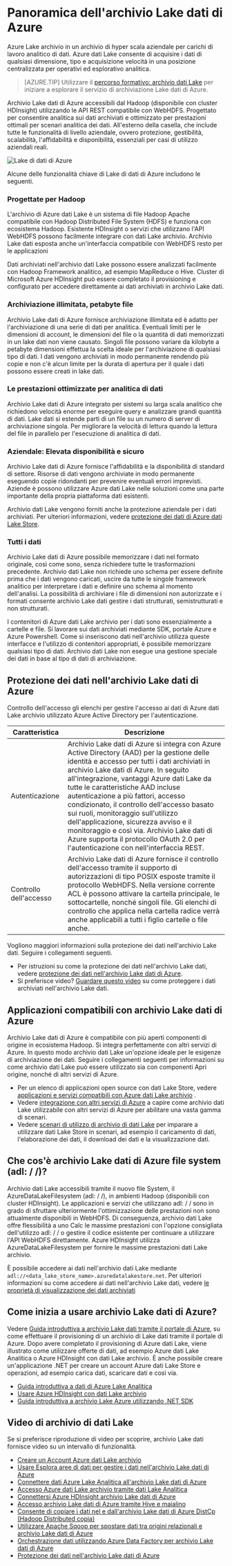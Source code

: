 <properties
   pageTitle="Panoramica dell'archivio Lake dati di Azure | Microsoft Azure"
   description="Capire a cosa Azure Lake archivio dati e il valore fornito su altri archivi dati"
   services="data-lake-store"
   documentationCenter=""
   authors="nitinme"
   manager="jhubbard"
   editor="cgronlun"/>

<tags
   ms.service="data-lake-store"
   ms.devlang="na"
   ms.topic="get-started-article"
   ms.tgt_pltfrm="na"
   ms.workload="big-data"
   ms.date="10/28/2016"
   ms.author="nitinme"/>

# <a name="overview-of-azure-data-lake-store"></a>Panoramica dell'archivio Lake dati di Azure

Azure Lake archivio in un archivio di hyper scala aziendale per carichi di lavoro analitico di dati. Azure dati Lake consente di acquisire i dati di qualsiasi dimensione, tipo e acquisizione velocità in una posizione centralizzata per operativi ed esplorativo analitica.

> [AZURE.TIP] Utilizzare il [percorso formativo: archivio dati Lake](https://azure.microsoft.com/documentation/learning-paths/data-lake-store-self-guided-training/) per iniziare a esplorare il servizio di archiviazione Lake dati di Azure.

Archivio Lake dati di Azure accessibili dal Hadoop (disponibile con cluster HDInsight) utilizzando le API REST compatibile con WebHDFS. Progettato per consentire analitica sui dati archiviati e ottimizzato per prestazioni ottimali per scenari analitica dei dati. All'esterno della casella, che include tutte le funzionalità di livello aziendale, ovvero protezione, gestibilità, scalabilità, l'affidabilità e disponibilità, essenziali per casi di utilizzo aziendali reali.


![Lake di dati di Azure](./media/data-lake-store-overview/data-lake-store-concept.png)

Alcune delle funzionalità chiave di Lake di dati di Azure includono le seguenti.

### <a name="built-for-hadoop"></a>Progettate per Hadoop

L'archivio di Azure dati Lake è un sistema di file Hadoop Apache compatibile con Hadoop Distributed File System (HDFS) e funziona con ecosistema Hadoop.  Esistente HDInsight o servizi che utilizzano l'API WebHDFS possono facilmente integrare con dati Lake archivio. Archivio Lake dati esposta anche un'interfaccia compatibile con WebHDFS resto per le applicazioni

Dati archiviati nell'archivio dati Lake possono essere analizzati facilmente con Hadoop Framework analitico, ad esempio MapReduce o Hive. Cluster di Microsoft Azure HDInsight può essere completato il provisioning e configurato per accedere direttamente ai dati archiviati in archivio Lake dati.

### <a name="unlimited-storage-petabyte-files"></a>Archiviazione illimitata, petabyte file

Archivio Lake dati di Azure fornisce archiviazione illimitata ed è adatto per l'archiviazione di una serie di dati per analitica. Eventuali limiti per le dimensioni di account, le dimensioni del file o la quantità di dati memorizzati in un lake dati non viene causato. Singoli file possono variare da kilobyte a petabyte dimensioni effettua la scelta ideale per l'archiviazione di qualsiasi tipo di dati. I dati vengono archiviati in modo permanente rendendo più copie e non c'è alcun limite per la durata di apertura per il quale i dati possono essere creati in lake dati.

### <a name="performance-tuned-for-big-data-analytics"></a>Le prestazioni ottimizzate per analitica di dati

Archivio Lake dati di Azure integrato per sistemi su larga scala analitico che richiedono velocità enorme per eseguire query e analizzare grandi quantità di dati. Lake dati si estende parti di un file su un numero di server di archiviazione singola. Per migliorare la velocità di lettura quando la lettura del file in parallelo per l'esecuzione di analitica di dati.


### <a name="enterprise-ready-highly-available-and-secure"></a>Aziendale: Elevata disponibilità e sicuro

Archivio Lake dati di Azure fornisce l'affidabilità e la disponibilità di standard di settore. Risorse di dati vengono archiviate in modo permanente eseguendo copie ridondanti per prevenire eventuali errori imprevisti. Aziende è possono utilizzare Azure dati Lake nelle soluzioni come una parte importante della propria piattaforma dati esistenti.

Archivio dati Lake vengono forniti anche la protezione aziendale per i dati archiviati. Per ulteriori informazioni, vedere [protezione dei dati di Azure dati Lake Store](#DataLakeStoreSecurity).


### <a name="all-data"></a>Tutti i dati

Archivio Lake dati di Azure possibile memorizzare i dati nel formato originale, così come sono, senza richiedere tutte le trasformazioni precedente. Archivio dati Lake non richiede uno schema per essere definite prima che i dati vengono caricati, uscire da tutte le singole framework analitico per interpretare i dati e definire uno schema al momento dell'analisi. La possibilità di archiviare i file di dimensioni non autorizzate e i formati consente archivio Lake dati gestire i dati strutturati, semistrutturati e non strutturati.

I contenitori di Azure dati Lake archivio per i dati sono essenzialmente a cartelle e file. Si lavorare sui dati archiviati mediante SDK, portale Azure e Azure Powershell. Come si inseriscono dati nell'archivio utilizza queste interfacce e l'utilizzo di contenitori appropriati, è possibile memorizzare qualsiasi tipo di dati. Archivio dati Lake non esegue una gestione speciale dei dati in base al tipo di dati di archiviazione.


## <a name="DataLakeStoreSecurity"></a>Protezione dei dati nell'archivio Lake dati di Azure

Controllo dell'accesso gli elenchi per gestire l'accesso ai dati di Azure dati Lake archivio utilizzato Azure Active Directory per l'autenticazione.

| Caratteristica                                 | Descrizione                              |
|-----------------------------------------|------------------------------------------|
| Autenticazione | Archivio Lake dati di Azure si integra con Azure Active Directory (AAD) per la gestione delle identità e accesso per tutti i dati archiviati in archivio Lake dati di Azure. In seguito all'integrazione, vantaggi Azure dati Lake da tutte le caratteristiche AAD incluse autenticazione a più fattori, accesso condizionato, il controllo dell'accesso basato sui ruoli, monitoraggio sull'utilizzo dell'applicazione, sicurezza avviso e il monitoraggio e così via. Archivio Lake dati di Azure supporta il protocollo OAuth 2.0 per l'autenticazione con nell'interfaccia REST. |
| Controllo dell'accesso                          | Archivio Lake dati di Azure fornisce il controllo dell'accesso tramite il supporto di autorizzazioni di tipo POSIX esposte tramite il protocollo WebHDFS. Nella versione corrente ACL è possono attivare la cartella principale, le sottocartelle, nonché singoli file. Gli elenchi di controllo che applica nella cartella radice verrà anche applicabili a tutti i figlio cartelle o file anche.|

Vogliono maggiori informazioni sulla protezione dei dati nell'archivio Lake dati. Seguire i collegamenti seguenti.

* Per istruzioni su come la protezione dei dati nell'archivio Lake dati, vedere [protezione dei dati nell'archivio Lake dati di Azure](data-lake-store-secure-data.md).
* Si preferisce video? [Guardare questo video](https://mix.office.com/watch/1q2mgzh9nn5lx) su come proteggere i dati archiviati nell'archivio Lake dati.

## <a name="applications-compatible-with-azure-data-lake-store"></a>Applicazioni compatibili con archivio Lake dati di Azure

Archivio Lake dati di Azure è compatibile con più aperti componenti di origine in ecosistema Hadoop. Si integra perfettamente con altri servizi di Azure. In questo modo archivio dati Lake un'opzione ideale per le esigenze di archiviazione dei dati. Seguire i collegamenti seguenti per informazioni su come archivio dati Lake può essere utilizzato sia con componenti Apri origine, nonché di altri servizi di Azure.

* Per un elenco di applicazioni open source con dati Lake Store, vedere [applicazioni e servizi compatibili con Azure dati Lake archivio](data-lake-store-compatible-oss-other-applications.md) .
* Vedere [integrazione con altri servizi di Azure](data-lake-store-integrate-with-other-services.md) a capire come archivio dati Lake utilizzabile con altri servizi di Azure per abilitare una vasta gamma di scenari.
* Vedere [scenari di utilizzo di archivio di dati Lake](data-lake-store-data-scenarios.md) per imparare a utilizzare dati Lake Store in scenari, ad esempio il caricamento di dati, l'elaborazione dei dati, il download dei dati e la visualizzazione dati.

## <a name="what-is-azure-data-lake-store-file-system-adl"></a>Che cos'è archivio Lake dati di Azure file system (adl: / /)?

Archivio dati Lake accessibili tramite il nuovo file System, il AzureDataLakeFilesystem (adl: / /), in ambienti Hadoop (disponibili con cluster HDInsight). Le applicazioni e servizi che utilizzano adl: / / sono in grado di sfruttare ulteriormente l'ottimizzazione delle prestazioni non sono attualmente disponibili in WebHDFS. Di conseguenza, archivio dati Lake offre flessibilità a uno Calc le massime prestazioni con l'opzione consigliata dell'utilizzo adl: / / o gestire il codice esistente per continuare a utilizzare l'API WebHDFS direttamente. Azure HDInsight utilizza AzureDataLakeFilesystem per fornire le massime prestazioni dati Lake archivio.

È possibile accedere ai dati nell'archivio dati Lake mediante `adl://<data_lake_store_name>.azuredatalakestore.net`. Per ulteriori informazioni su come accedere ai dati nell'archivio Lake dati, vedere [le proprietà di visualizzazione dei dati archiviati](data-lake-store-get-started-portal.md#properties)

## <a name="how-do-i-start-using-azure-data-lake-store"></a>Come inizia a usare archivio Lake dati di Azure?

Vedere [Guida introduttiva a archivio Lake dati tramite il portale di Azure](data-lake-store-get-started-portal.md), su come effettuare il provisioning di un archivio di Lake dati tramite il portale di Azure. Dopo avere completato il provisioning di Azure dati Lake, viene illustrato come utilizzare offerte di dati, ad esempio Azure dati Lake Analitica o Azure HDInsight con dati Lake archivio. È anche possibile creare un'applicazione .NET per creare un account Azure dati Lake Store e operazioni, ad esempio carica dati, scaricare dati e così via.

- [Guida introduttiva a dati di Azure Lake Analitica](../data-lake-analytics/data-lake-analytics-get-started-portal.md)
- [Usare Azure HDInsight con dati Lake archivio](data-lake-store-hdinsight-hadoop-use-portal.md)
- [Guida introduttiva a archivio Lake Azure utilizzando .NET SDK](data-lake-store-get-started-net-sdk.md)


## <a name="data-lake-store-videos"></a>Video di archivio di dati Lake

Se si preferisce riproduzione di video per scoprire, archivio Lake dati fornisce video su un intervallo di funzionalità.

* [Creare un Account Azure dati Lake archivio](https://mix.office.com/watch/1k1cycy4l4gen)
* [Usare Esplora aree di dati per gestire i dati nell'archivio Lake dati di Azure](https://mix.office.com/watch/icletrxrh6pc)
* [Connettere dati Azure Lake Analitica all'archivio Lake dati di Azure](https://mix.office.com/watch/qwji0dc9rx9k)
* [Accesso Azure dati Lake archivio tramite dati Lake Analitica](https://mix.office.com/watch/1n0s45up381a8)
* [Connettersi Azure HDInsight archivio Lake dati di Azure](https://mix.office.com/watch/l93xri2yhtp2)
* [Accesso archivio Lake dati di Azure tramite Hive e maialino](https://mix.office.com/watch/1n9g5w0fiqv1q)
* [Consente di copiare i dati nel e dall'archivio Lake dati di Azure DistCp (Hadoop Distributed copia)](https://mix.office.com/watch/1liuojvdx6sie)
* [Utilizzare Apache Sqoop per spostare dati tra origini relazionali e archivio Lake dati di Azure](https://mix.office.com/watch/1butcdjxmu114)
* [Orchestrazione dati utilizzando Azure Data Factory per archivio Lake dati di Azure](https://mix.office.com/watch/1oa7le7t2u4ka)
* [Protezione dei dati nell'archivio Lake dati di Azure](https://mix.office.com/watch/1q2mgzh9nn5lx)



